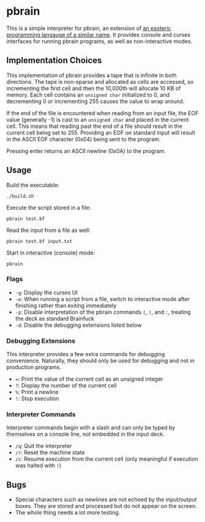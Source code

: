 # pbrain

This is a simple interpreter for pbrain, an extension of [an esoteric programming langauge of a similar name](http://esolangs.org/wiki/Brainfuck).  It provides console and curses interfaces for running pbrain programs, as well as non-interactive modes.

## Implementation Choices

This implementation of pbrain provides a tape that is infinite in both directions.  The tape is non-sparse and allocated as cells are accessed, so incrementing the first cell and then the 10,000th will allocate 10 KB of memory.  Each cell contains an `unsigned char` initialized to 0, and decrementing 0 or incrementing 255 causes the value to wrap around.

If the end of the file is encountered when reading from an input file, the EOF value (generally -1) is cast to an `unsigned char` and placed in the current cell.  This means that reading past the end of a file should result in the current cell being set to 255.  Providing an EOF on standard input will result in the ASCII EOF character (0x04) being sent to the program.

Pressing enter returns an ASCII newline (0x0A) to the program.

## Usage

Build the executable:

    ./build.sh

Execute the script stored in a file:

    pbrain test.bf

Read the input from a file as well:

    pbrain test.bf input.txt

Start in interactive (console) mode:

    pbrain

### Flags

  - `-g`: Display the curses UI
  - `-e`: When running a script from a file, switch to interactive mode after finishing rather than exiting immediately
  - `-p`: Disable interpretation of the pbrain commands `(`, `)`, and `:`, treating the deck as standard Brainfuck
  - `-d`: Disable the debugging extensions listed below

### Debugging Extensions

This interpreter provides a few extra commands for debugging convenience.  Naturally, they should only be used for debugging and not in production programs.

  - `=`: Print the value of the current cell as an unsigned integer
  - `?`: Display the number of the current cell
  - `%`: Print a newline
  - `!`: Stop execution

### Interpreter Commands

Interpreter commands begin with a slash and can only be typed by themselves on a console line, not embedded in the input deck.

  - `/q`: Quit the interpreter
  - `/r`: Reset the machine state
  - `/c`: Resume execution from the current cell (only meaningful if execution was halted with `!`)

## Bugs

  - Special characters such as newlines are not echoed by the input/output boxes.  They are stored and processed but do not appear on the screen.
  - The whole thing needs a lot more testing.

